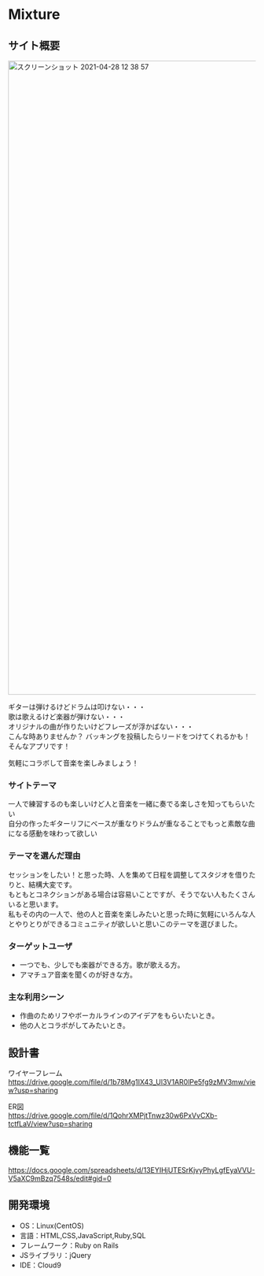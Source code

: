 # Mixture

## サイト概要
<img width="1288" alt="スクリーンショット 2021-04-28 12 38 57" src="https://user-images.githubusercontent.com/76772716/116343106-c9058700-a81e-11eb-9727-a8fb1a770083.png">

ギターは弾けるけどドラムは叩けない・・・<br>
歌は歌えるけど楽器が弾けない・・・<br>
オリジナルの曲が作りたいけどフレーズが浮かばない・・・<br>
こんな時ありませんか？
バッキングを投稿したらリードをつけてくれるかも！そんなアプリです！<br>

気軽にコラボして音楽を楽しみましょう！

### サイトテーマ
一人で練習するのも楽しいけど人と音楽を一緒に奏でる楽しさを知ってもらいたい<br>
自分の作ったギターリフにベースが重なりドラムが重なることでもっと素敵な曲になる感動を味わって欲しい

### テーマを選んだ理由
セッションをしたい！と思った時、人を集めて日程を調整してスタジオを借りたりと、結構大変です。<br>
もともとコネクションがある場合は容易いことですが、そうでない人もたくさんいると思います。<br>
私もその内の一人で、他の人と音楽を楽しみたいと思った時に気軽にいろんな人とやりとりができるコミュニティが欲しいと思いこのテーマを選びました。

### ターゲットユーザ
 - 一つでも、少しでも楽器ができる方。歌が歌える方。
 - アマチュア音楽を聞くのが好きな方。

### 主な利用シーン
 - 作曲のためリフやボーカルラインのアイデアをもらいたいとき。
 - 他の人とコラボがしてみたいとき。

## 設計書
ワイヤーフレーム<br>
https://drive.google.com/file/d/1b78Mg1IX43_Ul3V1AR0lPe5fg9zMV3mw/view?usp=sharing

ER図<br>
https://drive.google.com/file/d/1QohrXMPjtTnwz30w6PxVvCXb-tctfLaV/view?usp=sharing

## 機能一覧
https://docs.google.com/spreadsheets/d/13EYIHjUTESrKjvyPhyLgfEyaVVU-V5aXC9mBzq7548s/edit#gid=0

## 開発環境
- OS：Linux(CentOS)
- 言語：HTML,CSS,JavaScript,Ruby,SQL
- フレームワーク：Ruby on Rails
- JSライブラリ：jQuery
- IDE：Cloud9
